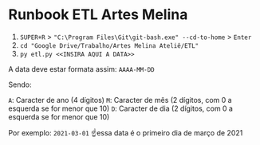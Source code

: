 # Runbook ETL Artes Melina

1. `SUPER+R` > `"C:\Program Files\Git\git-bash.exe" --cd-to-home` > `Enter`
2. `cd "Google Drive/Trabalho/Artes Melina Ateliê/ETL"`
3. `py etl.py <<INSIRA AQUI A DATA>>`

A data deve estar formata assim:
`AAAA-MM-DD`

Sendo:

`A`: Caracter de ano (4 dígitos)
`M`: Caracter de mês (2 dígitos, com 0 a esquerda se for menor que 10)
`D`: Caracter de dia (2 dígitos, com 0 a esquerda se for menor que 10)

Por exemplo:
`2021-03-01`
☝️essa data é o primeiro dia de março de 2021
